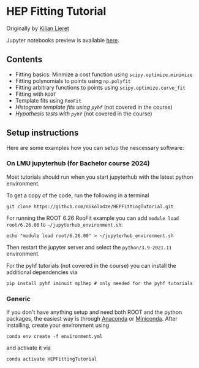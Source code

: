 # HEP Fitting Tutorial

Originally by [Kilian Lieret](https://github.com/klieret)

Jupyter notebooks preview is available [here](https://nbviewer.jupyter.org/github/nikoladze/HEPFittingTutorial/tree/bachelor-tutorial-2023/examples/jupyter_notebooks/).

## Contents

* Fitting basics: Minmize a cost function using ``scipy.optimize.minimize``
* Fitting polynomials to points using ``np.polyfit``
* Fitting arbitrary functions to points using ``scipy.optimize.curve_fit``
* Fitting with `ROOT`
* Template fits using ``RooFit``
* *Histogram template fits using ``pyhf``* (not covered in the course)
* *Hypothesis tests with ``pyhf``* (not covered in the course)


## Setup instructions

Here are some examples how you can setup the nescessary software:

### On LMU jupyterhub (for Bachelor course 2024)

Most tutorials should run when you start jupyterhub with the latest python environment.

To get a copy of the code, run the following in a terminal

```
git clone https://github.com/nikoladze/HEPFittingTutorial.git
```

For running the ROOT 6.26 RooFit example you can add `module load root/6.26.00` to `~/jupyterhub_environment.sh`:

```
echo "module load root/6.26.00" > ~/jupyterhub_environment.sh
```

Then restart the jupyter server and select the `python/3.9-2021.11` environment.

For the pyhf tutorials (not covered in the course) you can install the additional dependencies via
```
pip install pyhf iminuit mplhep # only needed for the pyhf tutorials
```

### Generic

If you don't have anything setup and need both ROOT and the python packages, the easiest way is through [Anaconda](https://www.anaconda.com/products/individual#Downloads) or [Miniconda](https://docs.conda.io/en/latest/miniconda.html). After installing, create your environment using

```
conda env create -f environment.yml
```

and activate it via

```
conda activate HEPFittingTutorial
```
